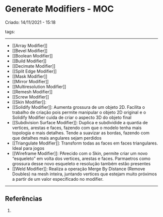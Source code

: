 # Generate Modifiers - MOC
Criado: 14/11/2021 - 15:18

tags: 

---

- [[Array Modifier]] 
- [[Bevel Modifier]] 
- [[Boolean Modifier]] 
- [[Build Modifier]]
- [[Decimate Modifier]]
- [[Split Edge Modifier]] 
- [[Mask Modifier]] 
- [[Mirror Modifier]]
- [[Multiresolution Modifier]] 
- [[Remesh Modifier]]
- [[Screw Modifier]] 
- [[Skin Modifier]]: 
- [[Solidify Modifier]]: Aumenta grossura de um objeto 2D. Facilita o trabalho de criação pois permite manipular o objeto 2D original e o Solidify Modifier cuida de criar o aspecto 3D do objeto final
- [[Subdivision Surface Modifier]]: Duplica e subdividide a quantia de vertices, arestas e faces, fazendo com que o modelo tenha mais topologia e mais detalhes. Tende a suavizar as bordas, fazendo com que detalhes mais angulares sejam perdidos
- [[Triangulate Modifier]]: Transform todas as faces em faces triangulares. Ideal para jogos
- [[Wireframe Modifier]]: PArecido com o Skin, permite criar um novo “esqueleto” em volta dos vertices, arestas e faces. Parmaetros como grossura desse novo esqueleto e resolução também estão presentes
- [[Weld Modifier]]: Realiza a operação Merge By Distance (Remove Doubles) na mesh inteira, juntando vertices que estejam muito próximos a partir de um valor especificado no modifier.

---
## Referências
1.